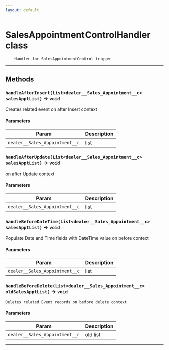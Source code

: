 ```yaml
---
layout: default
---
```

# SalesAppointmentControlHandler class

 		Handler for SalesAppointmentControl trigger

---
## Methods
### `handleAfterInsert(List<dealer__Sales_Appointment__c> salesApptList)` → `void`

 Creates related event on after Insert context

#### Parameters
|Param|Description|
|-----|-----------|
|`dealer__Sales_Appointment__c` |  list |

### `handleAfterUpdate(List<dealer__Sales_Appointment__c> salesApptList)` → `void`

 on after Update context

#### Parameters
|Param|Description|
|-----|-----------|
|`dealer__Sales_Appointment__c` |  list |

### `handleBeforeDateTime(List<dealer__Sales_Appointment__c> salesApptList)` → `void`

 Populate Date and Time fields with DateTime value on before context

#### Parameters
|Param|Description|
|-----|-----------|
|`dealer__Sales_Appointment__c` |  list |

### `handleBeforeDelete(List<dealer__Sales_Appointment__c> oldSalesApptList)` → `void`

 	Deletes related Event records on before delete context

#### Parameters
|Param|Description|
|-----|-----------|
|`dealer__Sales_Appointment__c` |  old list |

---
